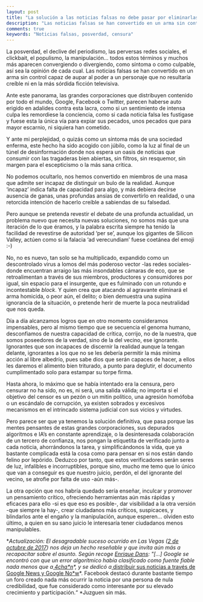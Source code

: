 ```yaml
---
layout: post
title: "La solución a las noticias falsas no debe pasar por eliminarlas y ni siquiera por alertar de ellas"
description: "Las noticias falsas se han convertido en un arma sin control capaz de aupar al poder a un personaje que no resultaría creíble ni en la más sórdida ficción televisiva"
comments: true
keywords: "Noticias falsas, posverdad, censura"
---
```


La posverdad, el declive del periodismo, las perversas redes sociales, el clickbait, el populismo, la manipulación... todos estos términos y muchos más aparecen convergiendo o divergiendo, como síntoma o como culpable, así sea la opinión de cada cual. Las noticias falsas se han convertido en un arma sin control capaz de aupar al poder a un personaje que no resultaría creíble ni en la más sórdida ficción televisiva.

Ante este panorama, las grandes corporaciones que distribuyen contenido por todo el mundo, Google, Facebook o Twitter, parecen haberse auto erigido en adalides contra esta lacra, como si un sentimiento de intensa culpa les remordiese la conciencia, como si cada noticia falsa les fustigase y fuese esta la única vía para expiar sus pecados, unos pecados que para mayor escarnio, ni siquiera han cometido.

Y ante mi perplejidad, o quizás como un síntoma más de una sociedad enferma, este hecho ha sido acogido con júbilo, como la luz al final de un túnel de desinformación donde nos espera un oasis de noticias que consumir con las tragaderas bien abiertas, sin filtros, sin resquemor, sin margen para el escepticismo o la más sana crítica.

No podemos ocultarlo, nos hemos convertido en miembros de una masa que admite ser incapaz de distinguir un bulo de la realidad. Aunque ‘incapaz’ indica falta de capacidad para algo, y más debiera decirse ausencia de ganas, unas profundas ansias de convertirlo en realidad, o una retorcida intención de hacerlo creíble a sabiendas de su falsedad.

Pero aunque se pretenda revestir el debate de una profunda actualidad, un problema nuevo que necesita nuevas soluciones, no somos más que una iteración de lo que éramos, y la palabra escrita siempre ha tenido la facilidad de revestirse de autoridad ‘per se’, aunque los gigantes de Silicon Valley, actúen como si la falacia ‘ad verecundiam’ fuese coetánea del emoji :-)

No, no es nuevo, tan solo se ha multiplicado, expandido como un descontrolado virus a lomos del más poderoso vector -las redes sociales- donde encuentran arraigo las más insondables cámaras de eco, que se retroalimentan a través de sus miembros, productores y consumidores por igual, sin espacio para el insurgente, que es fulminado con un rotundo e incontestable *block*. Y quien crea que atacando al agravante eliminará el arma homicida, o peor aún, el delito; o bien demuestra una supina ignorancia de la situación, o pretende herir de muerte la poca neutralidad que nos queda.

Día a día alcanzamos logros que en otro momento consideramos impensables, pero al mismo tiempo que se secuencia el genoma humano, desconfiamos de nuestra capacidad de crítica, corrijo, no de la nuestra, que somos poseedores de la verdad, sino de la del vecino, ese ignorante. Ignorantes que son incapaces de discernir la realidad aunque la tengan delante, ignorantes a los que no se les debería permitir la más mínima acción al libre albedrío, pues sabe dios que serán capaces de hacer, a ellos les daremos el alimento bien triturado, a punto para deglutir, el documento cumplimentado solo para estampar su torpe firma. 

Hasta ahora, lo máximo que se había intentado era la censura, pero censurar no ha sido, no es, ni será, una salida válida; no importa si el objetivo del censor es un pezón o un mitin político, una agresión homófoba o un escándalo de corrupción, ya existen sobrados y excesivos mecanismos en el intrincado sistema judicial con sus vicios y virtudes.

Pero parece ser que ya tenemos la solución definitiva, que pasa porque las mentes pensantes de estas grandes corporaciones, sus depurados algoritmos e IA’s en constante aprendizaje, o la desinteresada colaboración de un tercero de confianza, nos pongan la etiquetita de verificado junto a cada noticia, ahorrándonos la tarea, y simplificándonos la vida, que ya bastante complicada está la cosa como para pensar en si nos están dando felino por lepórido. Deduzco por tanto, que estos verificadores serán seres de luz, infalibles e incorruptibles, porque sino, mucho me temo que lo único que van a conseguir es que nuestro juicio, perdón, el del ignorante del vecino, se atrofie por falta de uso -aún más-.

La otra opción que nos habría quedado sería enseñar, inculcar y promover un pensamiento crítico, ofreciendo herramientas aún más rápidas y eficaces para ello -si es que eso es posible-, dar visibilidad a la otra versión -que siempre la hay-, crear ciudadanos más críticos, suspicaces, y blindarlos ante el engaño y la manipulación, aunque esperen… olviden esto último, a quien en su sano juicio le interesaría tener ciudadanos menos manipulables.

**Actualización: **El desagradable suceso ocurrido en Las Vegas ([2 de octubre de 2017](http://cnnespanol.cnn.com/gallery/fotos-terror-en-las-vegas-por-tiroteo/)) nos deja un hecho reseñable y que invita aún más a recapacitar sobre el asunto. Según recoge [Enrique Dans](https://www.enriquedans.com/2017/10/las-noticias-y-las-prisas.html): *"[...] Google se encontró con que un error algorítmico había clasificado como fuente fiable nada menos que a**[ 4cha*n](https://en.wikipedia.org/wiki/4chan)*, y se dedicó a**[ distribuir sus noticias a través de Google News y Google No*w](https://arstechnica.com/information-technology/2017/10/google-admits-citing-4chan-to-spread-fake-vegas-shooter-news/)*. Facebook destacó durante bastante tiempo un foro creado nada más ocurrir la noticia por una persona de nula credibilidad, que fue considerado como interesante por su elevado crecimiento y participación.“ *Juzguen sin más.

